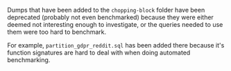 Dumps that have been added to the `chopping-block` folder have been deprecated (probably not even benchmarked) because they were either deemed not interesting enough to investigate, or the queries needed
to use them were too hard to benchmark.

For example, `partition_gdpr_reddit.sql` has been added there because it's function signatures
are hard to deal with when doing automated benchmarking.